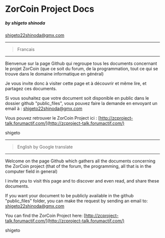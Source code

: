 ﻿# ZorCoin Project Docs
##### by shigeto shinoda
shigeto22shinoda@gmx.com

------------

> Francais

------------
Bienvenue sur la page Github qui regroupe tous les documents concernant le projet ZorCoin (que ce soit du forum, de la programmation, tout ce qui se trouve dans le domaine informatique en général)

Je vous invite donc à visiter cette page et à découvrir et même lire, et partagez ces documents.

Si vous souhaitez que votre document soit disponible en public dans le dossier github "public_files", vous pouvez faire la demande en envoyant un email à : shigeto22shinoda@gmx.com

Vous pouvez retrouver le ZorCoin Project ici : [http://zcproject-talk.forumactif.com/](http://zcproject-talk.forumactif.com/)

shigeto

------------


> English
by Google translate

------------
Welcome on the page Github which gathers all the documents concerning the ZorCoin project (that of the forum, the programming, all that is in the computer field in general)

I invite you to visit this page and to discover and even read, and share these documents.

If you want your document to be publicly available in the github "public_files" folder, you can make the request by sending an email to: shigeto22shinoda@gmx.com

You can find the ZorCoin Project here: [http://zcproject-talk.forumactif.com/](http://zcproject-talk.forumactif.com/)

shigeto
